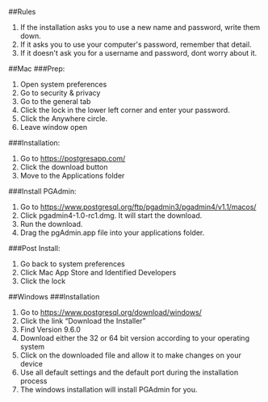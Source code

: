 ##Rules
1. If the installation asks you to use a new name and password, write them down.
2. If it asks you to use your computer's password, remember that detail.
3. If it doesn't ask you for a username and password, dont worry about it.


##Mac
###Prep:
1. Open system preferences
2. Go to security & privacy
3. Go to the general tab
4. Click the lock in the lower left corner and enter your password.
5. Click the Anywhere circle.
6. Leave window open

###Installation:
1. Go to https://postgresapp.com/
2. Click the download button
3. Move to the Applications folder

###Install PGAdmin:
1. Go to https://www.postgresql.org/ftp/pgadmin3/pgadmin4/v1.1/macos/
2. Click pgadmin4-1.0-rc1.dmg. It will start the download.
3. Run the download.
4. Drag the pgAdmin.app file into your applications folder.

###Post Install:
1. Go back to system preferences
2. Click Mac App Store and Identified Developers
3. Click the lock


##Windows
###Installation
1. Go to https://www.postgresql.org/download/windows/
2. Click the link “Download the Installer”
3. Find Version 9.6.0
4. Download either the 32 or 64 bit version according to your operating system
5. Click on the downloaded file and allow it to make changes on your device
6. Use all default settings and the default port during the installation process
7. The windows installation will install PGAdmin for you.
